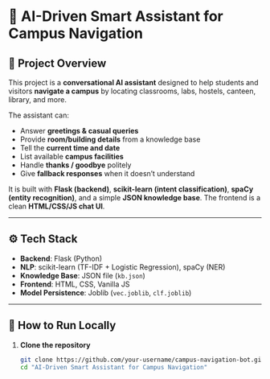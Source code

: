 # 🧭 AI-Driven Smart Assistant for Campus Navigation

## 📌 Project Overview
This project is a **conversational AI assistant** designed to help students and visitors **navigate a campus** by locating classrooms, labs, hostels, canteen, library, and more.  

The assistant can:
- Answer **greetings & casual queries**  
- Provide **room/building details** from a knowledge base  
- Tell the **current time and date**  
- List available **campus facilities**  
- Handle **thanks / goodbye** politely  
- Give **fallback responses** when it doesn’t understand  

It is built with **Flask (backend)**, **scikit-learn (intent classification)**, **spaCy (entity recognition)**, and a simple **JSON knowledge base**. The frontend is a clean **HTML/CSS/JS chat UI**.

---

## ⚙️ Tech Stack
- **Backend**: Flask (Python)  
- **NLP**: scikit-learn (TF-IDF + Logistic Regression), spaCy (NER)  
- **Knowledge Base**: JSON file (`kb.json`)  
- **Frontend**: HTML, CSS, Vanilla JS  
- **Model Persistence**: Joblib (`vec.joblib`, `clf.joblib`)  

---

## 🚀 How to Run Locally

1. **Clone the repository**  
   ```bash
   git clone https://github.com/your-username/campus-navigation-bot.git
   cd "AI-Driven Smart Assistant for Campus Navigation"
